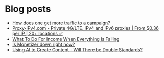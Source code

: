 # Blog posts
<!-- BLOG-POST-LIST:START -->
- [How does one get more traffic to a campaign?](https://afflift.com/f/threads/how-does-one-get-more-traffic-to-a-campaign.10230/)
- [Proxy-IPv4.com - Private 4G/LTE, IPv4 and IPv6 proxies | From $0.36 per IP | 20+ locations ✅](https://afflift.com/f/threads/proxy-ipv4-com-private-4g-lte-ipv4-and-ipv6-proxies-from-0-36-per-ip-20-locations-%E2%9C%85.10228/)
- [What To Do For Income When Everything Is Failing](https://afflift.com/f/threads/what-to-do-for-income-when-everything-is-failing.9955/)
- [Is Monetizer down right now?](https://afflift.com/f/threads/is-monetizer-down-right-now.10234/)
- [Using AI to Create Content - Will There be Double Standards?](https://afflift.com/f/threads/using-ai-to-create-content-will-there-be-double-standards.10233/)
<!-- BLOG-POST-LIST:END -->
